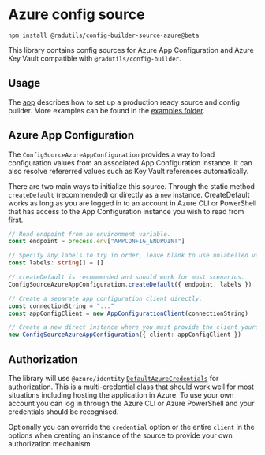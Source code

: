 # Azure config source

```
npm install @radutils/config-builder-source-azure@beta
```

This library contains config sources for Azure App Configuration and Azure Key Vault compatible with `@radutils/config-builder`.


## Usage

The [app](./examples/appConfigExample.ts) describes how to set up a production ready source and config builder. More examples can be found in the [examples folder](./examples).

## Azure App Configuration

The `ConfigSourceAzureAppConfiguration` provides a way to load configuration values from an associated App Configuration instance. It can also resolve refererred values such as Key Vault references automatically.

There are two main ways to initialize this source. Through the static method `createDefault` (recommended) or directly as a `new` instance. CreateDefault works as long as you are logged in to an account in Azure CLI or PowerShell that has access to the App Configuration instance you wish to read from first.

```typescript
// Read endpoint from an environment variable.
const endpoint = process.env["APPCONFIG_ENDPOINT"]

// Specify any labels to try in order, leave blank to use unlabelled value
const labels: string[] = []

// createDefault is recommended and should work for most scenarios.
ConfigSourceAzureAppConfiguration.createDefault({ endpoint, labels })
```

```typescript
// Create a separate app configuration client directly.
const connectionString = "..."
const appConfigClient = new AppConfigurationClient(connectionString)

// Create a new direct instance where you must provide the client yourself.
new ConfigSourceAzureAppConfiguration({ client: appConfigClient })
```


## Authorization

The library will use `@azure/identity` [`DefaultAzureCredentials`](https://github.com/Azure/azure-sdk-for-js/blob/main/sdk/identity/identity/README.md#defaultazurecredential) for authorization. This is a multi-credential class that should work well for most situations including hosting the application in Azure. To use your own account you can log in through the Azure CLI or Azure PowerShell and your credentials should be recognised.

Optionally you can override the `credential` option or the entire `client` in the options when creating an instance of the source to provide your own authorization mechanism.